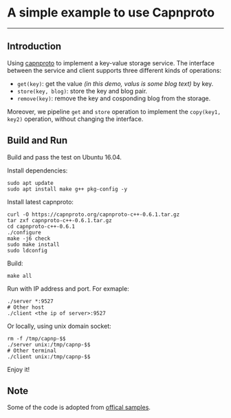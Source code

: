 # A simple example to use Capnproto
---------

## Introduction

Using [capnproto](https://capnproto.org/) to implement a key-value storage service. The interface between the service and client supports three different kinds of operations:
  * `get(key)`: get the value *(in this demo, valus is some blog text)* by key.
  * `store(key, blog)`: store the key and blog pair.
  * `remove(key)`: remove the key and cosponding blog from the storage.

Moreover, we pipeline `get` and `store` operation to implement the `copy(key1, key2)` operation, without changing the interface.


## Build and Run

Build and pass the test on Ubuntu 16.04.

Install dependencies:
```
sudo apt update
sudo apt install make g++ pkg-config -y
```

Install latest capnproto:
```
curl -O https://capnproto.org/capnproto-c++-0.6.1.tar.gz
tar zxf capnproto-c++-0.6.1.tar.gz
cd capnproto-c++-0.6.1
./configure
make -j6 check
sudo make install
sudo ldconfig
```

Build:
```
make all
```

Run with IP address and port. For exmaple:

```
./server *:9527
# Other host
./client <the ip of server>:9527
```

Or locally, using unix domain socket:

```
rm -f /tmp/capnp-$$
./server unix:/tmp/capnp-$$
# Other terminal
./client unix:/tmp/capnp-$$
```

Enjoy it!

## Note
Some of the code is adopted from [offical samples](https://github.com/capnproto/capnproto/blob/master/c%2B%2B/samples).